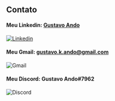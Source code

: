 ## Contato

#### Meu Linkedin: [Gustavo Ando](https://www.linkedin.com/in/gustavo-ando-054414209/)
[![Linkedin](https://img.shields.io/badge/LinkedIn-0077B5?style=for-the-badge&logo=linkedin&logoColor=white)](https://www.linkedin.com/in/gustavo-ando-054414209/) 

#### Meu Gmail: gustavo.k.ando@gmail.com
![Gmail](https://img.shields.io/badge/Gmail-D14836?style=for-the-badge&logo=gmail&logoColor=white)

#### Meu Discord: Gustavo Ando#7962
![Discord](https://img.shields.io/badge/Discord-7289DA?style=for-the-badge&logo=discord&logoColor=white)
